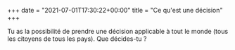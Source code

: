 +++
date = "2021-07-01T17:30:22+00:00"
title = "Ce qu'est une décision"
+++

Tu as la possibilité de prendre une décision applicable à tout le monde (tous les citoyens de tous les pays). Que décides-tu ?
